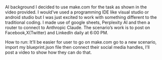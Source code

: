 AI background 
I decided to use make.com for the task as shown in the video provided. I would’ve used a programming IDE like visual studio or android studio but I was just excited to work with something different to the traditional coding. 
I made use of google sheets, Perplexity AI and then a router to connect to Anthropic Claude. The scenario’s work is to post on Facebook,X(Twitter) and LinkedIn daily at 6:00 PM. 

How to run: 
It’ll be easier for user to go on make.com go to a new scenario, import my blueprint.json file then connect their social media handles, I’ll post a video to show how they can do that.

